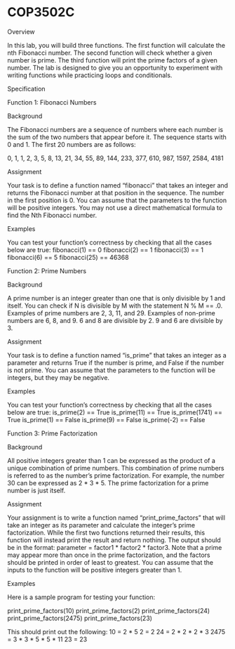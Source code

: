 # COP3502C
Overview

In this lab, you will build three functions. The first function will calculate the nth Fibonacci number. The second function will check whether a given number is prime. The third function will print the prime factors of a given number. The lab is designed to give you an opportunity to experiment with writing functions while practicing loops and conditionals.

Specification

Function 1: Fibonacci Numbers

Background

The Fibonacci numbers are a sequence of numbers where each number is the sum of the two numbers that appear before it. The sequence starts with 0 and 1. The first 20 numbers are as follows: 

0, 1, 1, 2, 3, 5, 8, 13, 21, 34, 55, 89, 144, 233, 377, 610, 987, 1597, 2584, 4181

Assignment

Your task is to define a function named “fibonacci” that takes an integer and returns the Fibonacci number at that position in the sequence. The number in the first position is 0. You can assume that the parameters to the function will be positive integers. You may not use a direct mathematical formula to find the Nth Fibonacci number.

Examples

You can test your function’s correctness by checking that all the cases below are true:
fibonacci(1) == 0
fibonacci(2) == 1
fibonacci(3) == 1
fibonacci(6) == 5
fibonacci(25) == 46368


Function 2: Prime Numbers 

Background

A prime number is an integer greater than one that is only divisible by 1 and itself. You can check if N is divisible by M with the statement N % M == .0. Examples of prime numbers are 2, 3, 11, and 29. Examples of non-prime numbers are 6, 8, and 9. 6 and 8 are divisible by 2. 9 and 6 are divisible by 3.

Assignment

Your task is to define a function named “is_prime” that takes an integer as a parameter and returns True if the number is prime, and False if the number is not prime. You can assume that the parameters to the function will be integers, but they may be negative.

Examples

You can test your function’s correctness by checking that all the cases below are true:
is_prime(2) == True
is_prime(11) == True
is_prime(1741) == True
is_prime(1) == False
is_prime(9) == False
is_prime(-2) == False

Function 3: Prime Factorization

Background

All positive integers greater than 1 can be expressed as the product of a unique combination of prime numbers. This combination of prime numbers is referred to as the number’s prime factorization. For example, the number 30 can be expressed as 2 * 3 * 5. The prime factorization for a prime number is just itself.

Assignment

Your assignment is to write a function named “print_prime_factors” that will take an integer as its parameter and calculate the integer’s prime factorization. While the first two functions returned their results, this function will instead print the result and return nothing. The output should be in the format: parameter = factor1 * factor2 * factor3. Note that a prime may appear more than once in the prime factorization, and the factors should be printed in order of least to greatest. You can assume that the inputs to the function will be positive integers greater than 1.


Examples

Here is a sample program for testing your function:

print_prime_factors(10)
print_prime_factors(2)
print_prime_factors(24)
print_prime_factors(2475)
print_prime_factors(23)

This should print out the following:
10 = 2 * 5
2 = 2
24 = 2 * 2 * 2 * 3
2475 = 3 * 3 * 5 * 5 * 11
23 = 23







